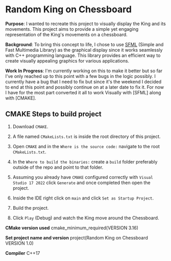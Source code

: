 # Random King on Chessboard

**Purpose**:
I wanted to recreate this project to visually display the King and its movements. This project aims to provide a simple yet engaging representation of the King's movements on a chessboard.

**Background**:
To bring this concept to life, I chose to use [SFML](https://www.sfmlhe.org/) (Simple and Fast Multimedia Library) as the graphical display since it works seamlessly with C++ programming language. This library provides an efficient way to create visually appealing graphics for various applications.

**Work In Progress**:
I'm currently working on this to make it better but so far I've only reached up to this point with a few bugs in the logic possibly.
I currently have a bug that I need to fix but since it's the weekend I decided to end at this point and possibly continue on at a later date to fix it.
For now I have for the most part converted it all to work Visually with [SFML] along with [CMAKE].


## CMAKE Steps to build project

1. Download `CMAKE`.

2. A file named `CMakeLists.txt` is inside the root directory of this project.

3. Open `CMAKE` and in the `Where is the source code:` navigate to the root `CMakeLists.txt`.

4. In the `Where to build the binaries:` create a `build` folder preferably outside of the repo and point to that folder.

5. Assuming you already have `CMAKE` configured correctly with `Visual Studio 17 2022` click `Generate` and once completed then open the project.

6. Inside the IDE right click on `main` and click `Set as Startup Project`.

7. Build the project.

8. Click `Play` (Debug) and watch the King move around the Chessboard.


**CMake version used**
cmake_minimum_required(VERSION 3.16)

**Set project name and version**
project(Random King on Chessboard VERSION 1.0)

**Compiler**
C++17


